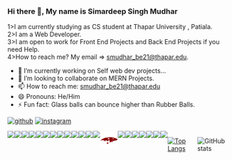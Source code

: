 ### Hi there 👋, My name is Simardeep Singh Mudhar
1>I am currently studying as CS student at Thapar University , Patiala.<br/>
2>I am a Web Developer.<br/>
3>I am open to work for Front End Projects and Back End Projects if you need Help.<br/>
4>How to reach me? My email => smudhar_be21@thapar.edu.


- 🔭 I’m currently working on Self web dev projects... 
- 👯 I’m looking to collaborate on MERN Projects.
- 📫 How to reach me: smudhar_be21@thapar.edu 
- 😄 Pronouns: He/Him 
- ⚡ Fun fact: Glass balls can bounce higher than Rubber Balls. 



[<img src='https://cdn.jsdelivr.net/npm/simple-icons@3.0.1/icons/github.svg' alt='github' height='40'>](https://github.com/SimardeepSingh1450) [<img src='https://cdn.jsdelivr.net/npm/simple-icons@3.0.1/icons/instagram.svg' alt='instagram' height='40'>](https://www.instagram.com/simardeep_singh22/) 

<div style="display:flex">
<img src="https://cdn.iconscout.com/icon/free/png-256/html5-40-1175193.png" style="height:40px"/>
<img src="https://upload.wikimedia.org/wikipedia/commons/thumb/6/62/CSS3_logo.svg/2048px-CSS3_logo.svg.png" style="height:40px"/>
<img src="https://upload.wikimedia.org/wikipedia/commons/thumb/9/99/Unofficial_JavaScript_logo_2.svg/480px-Unofficial_JavaScript_logo_2.svg.png" style="height:40px"/>
<img src="https://cdn.freebiesupply.com/logos/thumbs/2x/react-1-logo.png" style="height:40px"/>
<img src="https://cdn.freebiesupply.com/logos/thumbs/2x/nodejs-1-logo.png" style="height:40px"/>
<img src="https://res.cloudinary.com/crunchbase-production/image/upload/c_lpad,f_auto,q_auto:eco,dpr_1/erkxwhl1gd48xfhe2yld" style="height:40px"/>
<img src="https://symbols.getvecta.com/stencil_79/88_expressjs-icon.54bb6035d3.jpg" style="height:40px"/>
<img src="https://logos-world.net/wp-content/uploads/2021/10/Python-Symbol.png" style="height:40px"/>
<img src="https://i.pinimg.com/originals/6e/46/e7/6e46e7dbe2bb73dacc055e5dbd85c3ad.png" style="height:40px"/>
<img src="https://e7.pngegg.com/pngimages/46/626/png-clipart-c-logo-the-c-programming-language-computer-icons-computer-programming-source-code-programming-miscellaneous-template.png" style="height:40px"/>
<img src="https://iconape.com/wp-content/png_logo_vector/git-icon.png" style="height:40px"/>
 <img src="https://www.adminbyaccident.com/wp-content/uploads/2017/11/mysql-export-import.jpg" style="height:40px"/>
<img src="https://www.gstatic.com/devrel-devsite/prod/v1a2d2d725c48303ffd65eb7122e57032dbf9bb148227658cacdfddf0dcae1e46/firebase/images/touchicon-180.png" style="height:40px"/>
<img src="https://raw.githubusercontent.com/github/explore/80688e429a7d4ef2fca1e82350fe8e3517d3494d/topics/mongoose/mongoose.png" style="height:40px"/>
<img src="https://v4.mui.com/static/logo.png" style="height:40px"/>
<img src="https://raw.githubusercontent.com/reduxjs/redux/master/logo/logo.png" style="height:40px"/>
<img src="https://www.tpisoftware.com/tpu/File/html/202009/20200929151429/images/20200926171128.png" style="height:40px"/>
<img src="https://cdn.freebiesupply.com/logos/large/2x/figma-1-logo-png-transparent.png" style="height:40px"/>
<img src="https://stripe.com/img/v3/home/twitter.png" style="height:40px"/>
<img src="https://symbols.getvecta.com/stencil_25/40_jest.5fde12ec22.png" style="height:40px"/>
<img src="https://seeklogo.com/images/P/puppeteer-logo-254C5F1692-seeklogo.com.png" style="height:40px"/>

[![Top Langs](https://github-readme-stats.vercel.app/api/top-langs/?username=SimardeepSingh1450)](https://github.com/anuraghazra/github-readme-stats)

![GitHub stats](https://github-readme-stats.vercel.app/api?username=SimardeepSingh1450&show_icons=true)  


